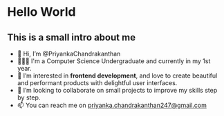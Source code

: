 # Hello World

## This is a small intro about me

- 👋 Hi, I’m @PriyankaChandrakanthan
- 👩🏾‍💻 I'm a Computer Science Undergraduate and currently in my 1st year.
- 👀 I’m interested in **frontend development**, and love to create beautiful and performant products with delightful user interfaces.
- 💞️ I’m looking to collaborate on small projects to improve my skills step by step.
- 📫 You can reach me on priyanka.chandrakanthan247@gmail.com

<!---
PriyankaChandrakanthan/PriyankaChandrakanthan is a ✨ special ✨ repository because its `README.md` (this file) appears on your GitHub profile.
You can click the Preview link to take a look at your changes.
--->
